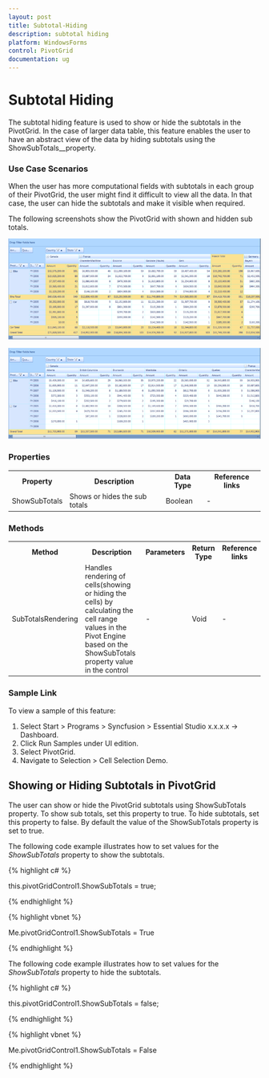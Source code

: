 ```yaml
---
layout: post
title: Subtotal-Hiding
description: subtotal hiding
platform: WindowsForms
control: PivotGrid
documentation: ug
---
```


# Subtotal Hiding

The subtotal hiding feature is used to show or hide the subtotals in the PivotGrid. In the case of larger data table, this feature enables the user to have an abstract view of the data by hiding subtotals using the ShowSubTotals__property.



### Use Case Scenarios

When the user has more computational fields with subtotals in each group of their PivotGrid, the user might find it difficult to view all the data. In that case, the user can hide the subtotals and make it visible when required.

The following screenshots show the PivotGrid with shown and hidden sub totals.

![C:/Users/diana/Desktop/SubTotalsshown.PNG](Subtotal-Hiding_images/Subtotal-Hiding_img1.png)





![C:/Users/diana/Desktop/SuTotals Hidden.PNG](Subtotal-Hiding_images/Subtotal-Hiding_img2.png)





### Properties


<table>
<tr>
<th>
Property </th><th>
Description </th><th>
Data Type </th><th>
Reference links </th></tr>
<tr>
<td>
ShowSubTotals</td><td>
Shows or hides the sub totals </td><td>
Boolean </td><td>
- </td></tr>
</table>


### Methods


<table>
<tr>
<th>
Method </th><th>
Description </th><th>
Parameters </th><th>
Return Type </th><th>
Reference links </th></tr>
<tr>
<td>
SubTotalsRendering</td><td>
Handles rendering of cells(showing or hiding the cells) by calculating the cell range values in the Pivot Engine based on the ShowSubTotals property value in the control</td><td>
- </td><td>
Void </td><td>
- </td></tr>
</table>


### Sample Link

To view a sample of this feature:

1. Select Start > Programs > Syncfusion > Essential Studio x.x.x.x -> Dashboard.
2. Click Run Samples under UI edition.
3. Select PivotGrid.
4. Navigate to Selection > Cell Selection Demo.

## Showing or Hiding Subtotals in PivotGrid


The user can show or hide the PivotGrid subtotals using ShowSubTotals property.  To show sub totals, set this property to true. To hide subtotals, set this property to false.  By default the value of the ShowSubTotals property is set to true.

The following code example illustrates how to set values for the _ShowSubTotals_ property to show the subtotals.


{% highlight c# %}

this.pivotGridControl1.ShowSubTotals = true;

{% endhighlight %}

{% highlight vbnet %}

Me.pivotGridControl1.ShowSubTotals = True

{% endhighlight %}

The following code example illustrates how to set values for the _ShowSubTotals_ property to hide the subtotals.

{% highlight c# %}

this.pivotGridControl1.ShowSubTotals = false;

{% endhighlight %}

{% highlight vbnet %}

Me.pivotGridControl1.ShowSubTotals = False

{% endhighlight %}
